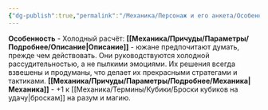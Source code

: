 ```yaml
---
{"dg-publish":true,"permalink":"/Механика/Персонаж и его анкета/Особенности расы/Холодный рассчёт/","noteIcon":"","created":"2025-08-21T13:47:44.292+03:00","updated":"2025-07-29T23:53:09.112+03:00"}
---
```


**Особенность** - Холодный расчёт:
**[[Механика/Причуды/Параметры/Подробнее/Описание\|Описание]]** - южане предпочитают думать, прежде чем действовать. Они руководствуются холодной рассудительностью, а не пылкими эмоциями. Их решения всегда взвешены и продуманы, что делает их прекрасными стратегами и тактиками.
**[[Механика/Причуды/Параметры/Подробнее/Механика\|Механика]]** - +1 к [[Механика/Термины/Кубики/Броски кубиков на удачу\|броскам]] на разум и магию.